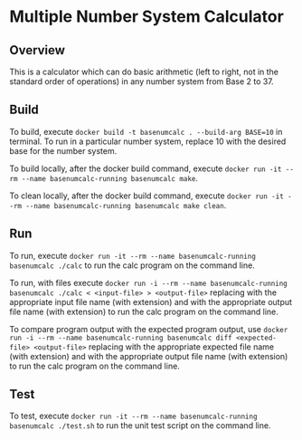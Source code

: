 # Multiple Number System Calculator 

## Overview

This is a calculator which can do basic arithmetic (left to right, not in the standard order of operations) in any number system from Base 2 to 37. 

## Build

To build, execute `docker build -t basenumcalc . --build-arg BASE=10` in terminal. To run in a particular number system, replace 10 with the desired base for the number system. 

To build locally, after the docker build command, execute `docker run -it --rm --name basenumcalc-running basenumcalc make`.

To clean locally, after the docker build command, execute `docker run -it --rm --name basenumcalc-running basenumcalc make clean`.

## Run

To run, execute `docker run -it --rm --name basenumcalc-running basenumcalc ./calc` to run the calc program on the command line. 

To run, with files execute `docker run -i --rm --name basenumcalc-running basenumcalc ./calc < <input-file> > <output-file>` replacing <input-file> with the appropriate input file name (with extension) and <output-file> with the appropriate output file name (with extension) to run the calc program on the command line. 

To compare program output with the expected program output, use `docker run -i --rm --name basenumcalc-running basenumcalc diff <expected-file> <output-file>` replacing <expected-file> with the appropriate expected file name (with extension) and <output-file> with the appropriate output file name (with extension) to run the calc program on the command line. 


## Test

To test, execute `docker run -it --rm --name basenumcalc-running basenumcalc ./test.sh` to run the unit test script on the command line. 

